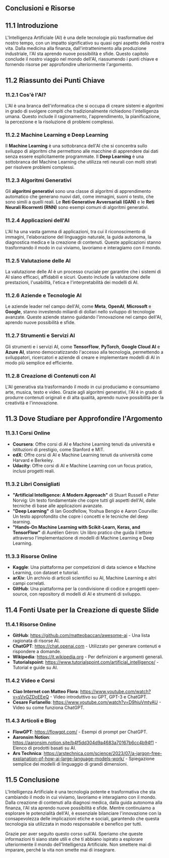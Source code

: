 ## Conclusioni e Risorse

## 11.1 Introduzione

L'Intelligenza Artificiale (AI) è una delle tecnologie più trasformative del nostro tempo, con un impatto significativo su quasi ogni aspetto della nostra vita. Dalla medicina alla finanza, dall'intrattenimento alla produzione industriale, l'AI sta aprendo nuove possibilità e sfide. Questo capitolo conclude il nostro viaggio nel mondo dell'AI, riassumendo i punti chiave e fornendo risorse per approfondire ulteriormente l'argomento.

## 11.2 Riassunto dei Punti Chiave

### 11.2.1 Cos'è l'AI?

L'AI è una branca dell'informatica che si occupa di creare sistemi e algoritmi in grado di svolgere compiti che tradizionalmente richiedono l'intelligenza umana. Questo include il ragionamento, l'apprendimento, la pianificazione, la percezione e la risoluzione di problemi complessi.

### 11.2.2 Machine Learning e Deep Learning

Il **Machine Learning** è una sottobranca dell'AI che si concentra sullo sviluppo di algoritmi che permettono alle macchine di apprendere dai dati senza essere esplicitamente programmate. Il **Deep Learning** è una sottobranca del Machine Learning che utilizza reti neurali con molti strati per risolvere problemi complessi.

### 11.2.3 Algoritmi Generativi

Gli **algoritmi generativi** sono una classe di algoritmi di apprendimento automatico che generano nuovi dati, come immagini, suoni o testo, che sono simili a quelli reali. Le **Reti Generative Avversariali (GAN)** e le **Reti Neurali Ricorrenti (RNN)** sono esempi comuni di algoritmi generativi.

### 11.2.4 Applicazioni dell'AI

L'AI ha una vasta gamma di applicazioni, tra cui il riconoscimento di immagini, l'elaborazione del linguaggio naturale, la guida autonoma, la diagnostica medica e la creazione di contenuti. Queste applicazioni stanno trasformando il modo in cui viviamo, lavoriamo e interagiamo con il mondo.

### 11.2.5 Valutazione delle AI

La valutazione delle AI è un processo cruciale per garantire che i sistemi di AI siano efficaci, affidabili e sicuri. Questo include la valutazione delle prestazioni, l'usabilità, l'etica e l'interpretabilità dei modelli di AI.

### 11.2.6 Aziende e Tecnologie AI

Le aziende leader nel campo dell'AI, come **Meta**, **OpenAI**, **Microsoft** e **Google**, stanno investendo miliardi di dollari nello sviluppo di tecnologie avanzate. Queste aziende stanno guidando l'innovazione nel campo dell'AI, aprendo nuove possibilità e sfide.

### 11.2.7 Strumenti e Servizi AI

Gli strumenti e i servizi AI, come **TensorFlow**, **PyTorch**, **Google Cloud AI** e **Azure AI**, stanno democratizzando l'accesso alla tecnologia, permettendo a sviluppatori, ricercatori e aziende di creare e implementare modelli di AI in modo più semplice ed efficiente.

### 11.2.8 Creazione di Contenuti con AI

L'AI generativa sta trasformando il modo in cui produciamo e consumiamo arte, musica, testo e video. Grazie agli algoritmi generativi, l'AI è in grado di produrre contenuti originali e di alta qualità, aprendo nuove possibilità per la creatività e l'innovazione.

## 11.3 Dove Studiare per Approfondire l'Argomento

### 11.3.1 Corsi Online

- **Coursera**: Offre corsi di AI e Machine Learning tenuti da università e istituzioni di prestigio, come Stanford e MIT.
- **edX**: Offre corsi di AI e Machine Learning tenuti da università come Harvard e Berkeley.
- **Udacity**: Offre corsi di AI e Machine Learning con un focus pratico, inclusi progetti reali.

### 11.3.2 Libri Consigliati

- **"Artificial Intelligence: A Modern Approach"** di Stuart Russell e Peter Norvig: Un testo fondamentale che copre tutti gli aspetti dell'AI, dalle tecniche di base alle applicazioni avanzate.
- **"Deep Learning"** di Ian Goodfellow, Yoshua Bengio e Aaron Courville: Un testo approfondito che copre i concetti e le tecniche del deep learning.
- **"Hands-On Machine Learning with Scikit-Learn, Keras, and TensorFlow"** di Aurélien Géron: Un libro pratico che guida il lettore attraverso l'implementazione di modelli di Machine Learning e Deep Learning.

### 11.3.3 Risorse Online

- **Kaggle**: Una piattaforma per competizioni di data science e Machine Learning, con dataset e tutorial.
- **arXiv**: Un archivio di articoli scientifici su AI, Machine Learning e altri campi correlati.
- **GitHub**: Una piattaforma per la condivisione di codice e progetti open-source, con repository di modelli di AI e strumenti di sviluppo.

## 11.4 Fonti Usate per la Creazione di queste Slide

### 11.4.1 Risorse Online

- **GitHub**: <https://github.com/matteobaccan/awesome-ai> - Una lista ragionata di risorse AI.
- **ChatGPT**: <https://chat.openai.com> - Utilizzato per generare contenuti e rispondere a domande.
- **Wikipedia**: <https://it.wikipedia.org> - Per definizioni e argomenti generali.
- **Tutorialspoint**: <https://www.tutorialspoint.com/artificial_intelligence/> - Tutorial e guide su AI.

### 11.4.2 Video e Corsi

- **Ciao Internet con Matteo Flora**: <https://www.youtube.com/watch?v=sVvGZDoEEeQ> - Video introduttivo su GPT, GPT-3 e ChatGPT.
- **Cesare Furlanello**: <https://www.youtube.com/watch?v=D9hiuVmtyAU> - Video su come funziona ChatGPT.

### 11.4.3 Articoli e Blog

- **FlowGPT**: <https://flowgpt.com/> - Esempi di prompt per ChatGPT.
- **Aaronsim Notion**: <https://aaronsim.notion.site/b4f5dd304d9a4683a70167b6cc4b94f1> - Elenco di prodotti basati su AI.
- **Ars Technica**: <https://arstechnica.com/science/2023/07/a-jargon-free-explanation-of-how-ai-large-language-models-work/> - Spiegazione semplice dei modelli di linguaggio di grandi dimensioni.

## 11.5 Conclusione

L'Intelligenza Artificiale è una tecnologia potente e trasformativa che sta cambiando il modo in cui viviamo, lavoriamo e interagiamo con il mondo. Dalla creazione di contenuti alla diagnosi medica, dalla guida autonoma alla finanza, l'AI sta aprendo nuove possibilità e sfide. Mentre continuiamo a esplorare le potenzialità dell'AI, è essenziale bilanciare l'innovazione con la consapevolezza delle implicazioni etiche e sociali, garantendo che questa tecnologia sia utilizzata in modo responsabile e benefico per tutti.

Grazie per aver seguito questo corso sull'AI. Speriamo che queste informazioni ti siano state utili e che ti abbiano ispirato a esplorare ulteriormente il mondo dell'Intelligenza Artificiale. Non smettere mai di imparare, perché la vita non smette mai di insegnare.
